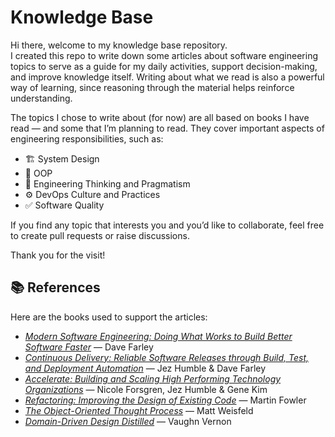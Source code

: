 # Knowledge Base

Hi there, welcome to my knowledge base repository.  
I created this repo to write down some articles about software engineering topics to serve as a guide for my daily activities, support decision-making, and improve knowledge itself. Writing about what we read is also a powerful way of learning, since reasoning through the material helps reinforce understanding.  

The topics I chose to write about (for now) are all based on books I have read — and some that I’m planning to read. They cover important aspects of engineering responsibilities, such as:  

- 🏗️ System Design  
- 🧩 OOP  
- 🧠 Engineering Thinking and Pragmatism  
- ⚙️ DevOps Culture and Practices  
- ✅ Software Quality  

If you find any topic that interests you and you’d like to collaborate, feel free to create pull requests or raise discussions.  

Thank you for the visit! 

## 📚 References

Here are the books used to support the articles:  

- [*Modern Software Engineering: Doing What Works to Build Better Software Faster*](https://www.pearson.com/en-us/subject-catalog/p/modern-software-engineering-doing-what-works-to-build-better-software-faster/P200000003205) — Dave Farley  
- [*Continuous Delivery: Reliable Software Releases through Build, Test, and Deployment Automation*](https://www.pearson.com/en-us/subject-catalog/p/continuous-delivery-reliable-software-releases-through-build-test-and-deployment-automation/P200000003203) — Jez Humble & Dave Farley  
- [*Accelerate: Building and Scaling High Performing Technology Organizations*](https://itrevolution.com/accelerate-book/) — Nicole Forsgren, Jez Humble & Gene Kim  
- [*Refactoring: Improving the Design of Existing Code*](https://martinfowler.com/books/refactoring.html) — Martin Fowler  
- [*The Object-Oriented Thought Process*](https://www.pearson.com/en-us/subject-catalog/p/the-object-oriented-thought-process/P200000003000) — Matt Weisfeld  
- [*Domain-Driven Design Distilled*](https://www.pearson.com/en-us/subject-catalog/p/domain-driven-design-distilled/P200000003090) — Vaughn Vernon  
